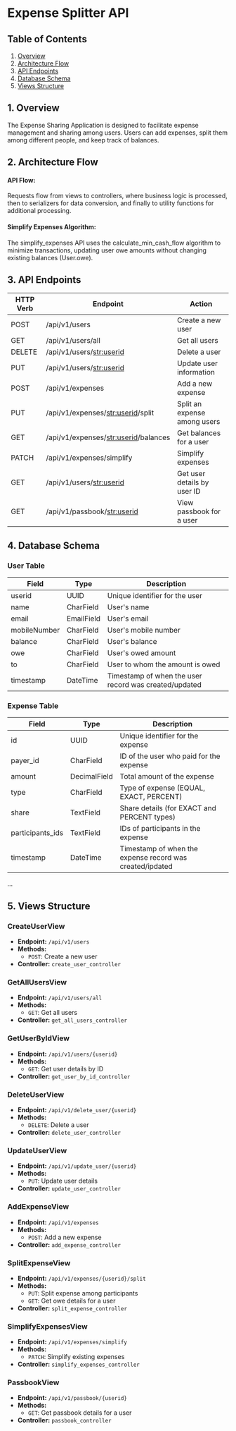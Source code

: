 # Expense Splitter API

## Table of Contents

1. [Overview](#overview)
2. [Architecture Flow](#architecture-flow)
3. [API Endpoints](#api-endpoints)
4. [Database Schema](#database-schema)
5. [Views Structure](#views-structure)


## 1. Overview

The Expense Sharing Application is designed to facilitate expense management and sharing among users. Users can add expenses, split them among different people, and keep track of balances.

## 2. Architecture Flow

#### API Flow:
Requests flow from views to controllers, where business logic is processed, then to serializers for data conversion, and finally to utility functions for additional processing.
#### Simplify Expenses Algorithm:
The simplify_expenses API uses the calculate_min_cash_flow algorithm to minimize transactions, updating user owe amounts without changing existing balances (User.owe).


## 3. API Endpoints

| HTTP Verb | Endpoint                               | Action                           |
| --------- | ---------------------------------------| -------------------------------- |
| POST      | /api/v1/users                          | Create a new user                |
| GET       | /api/v1/users/all                      | Get all users                    |
| DELETE    | /api/v1/users/<str:userid>             | Delete a user                    |
| PUT       | /api/v1/users/<str:userid>             | Update user information          |
| POST      | /api/v1/expenses                       | Add a new expense                |
| PUT       | /api/v1/expenses/<str:userid>/split    | Split an expense among users     |
| GET       | /api/v1/expenses/<str:userid>/balances | Get balances for a user          |
| PATCH     | /api/v1/expenses/simplify              | Simplify expenses                |
| GET       | /api/v1/users/<str:userid>             | Get user details by user ID      |
| GET       | /api/v1/passbook/<str:userid>          | View passbook for a user         |

## 4. Database Schema
### User Table
| Field         | Type         | Description                                           |
| ------------- | ------------ | ------------------------------------------------------|
| userid        | UUID         | Unique identifier for the user                        |
| name          | CharField    | User's name                                           |
| email         | EmailField   | User's email                                          |
| mobileNumber  | CharField    | User's mobile number                                  |
| balance       | CharField    | User's balance                                        |
| owe           | CharField    | User's owed amount                                    |
| to            | CharField    | User to whom the amount is owed                       |
| timestamp     | DateTime     | Timestamp of when the user record was created/updated |

### Expense Table
| Field             | Type         | Description                                              |
| ----------------- | ------------ | -------------------------------------------------------- |
| id                | UUID         | Unique identifier for the expense                        |
| payer_id          | CharField    | ID of the user who paid for the expense                  |
| amount            | DecimalField | Total amount of the expense                              |
| type              | CharField    | Type of expense (EQUAL, EXACT, PERCENT)                  |
| share             | TextField    | Share details (for EXACT and PERCENT types)              |
| participants_ids  | TextField    | IDs of participants in the expense                       |
| timestamp         | DateTime     | Timestamp of when the expense record was created/ipdated |
...


## 5. Views Structure

### CreateUserView
- **Endpoint:** `/api/v1/users`
- **Methods:**
  - `POST`: Create a new user
- **Controller:** `create_user_controller`

### GetAllUsersView
- **Endpoint:** `/api/v1/users/all`
- **Methods:**
  - `GET`: Get all users
- **Controller:** `get_all_users_controller`

### GetUserByIdView
- **Endpoint:** `/api/v1/users/{userid}`
- **Methods:**
  - `GET`: Get user details by ID
- **Controller:** `get_user_by_id_controller`

### DeleteUserView
- **Endpoint:** `/api/v1/delete_user/{userid}`
- **Methods:**
  - `DELETE`: Delete a user
- **Controller:** `delete_user_controller`

### UpdateUserView
- **Endpoint:** `/api/v1/update_user/{userid}`
- **Methods:**
  - `PUT`: Update user details
- **Controller:** `update_user_controller`

### AddExpenseView
- **Endpoint:** `/api/v1/expenses`
- **Methods:**
  - `POST`: Add a new expense
- **Controller:** `add_expense_controller`

### SplitExpenseView
- **Endpoint:** `/api/v1/expenses/{userid}/split`
- **Methods:**
  - `PUT`: Split expense among participants
  - `GET`: Get owe details for a user
- **Controller:** `split_expense_controller`

### SimplifyExpensesView
- **Endpoint:** `/api/v1/expenses/simplify`
- **Methods:**
  - `PATCH`: Simplify existing expenses
- **Controller:** `simplify_expenses_controller`

### PassbookView
- **Endpoint:** `/api/v1/passbook/{userid}`
- **Methods:**
  - `GET`: Get passbook details for a user
- **Controller:** `passbook_controller`



